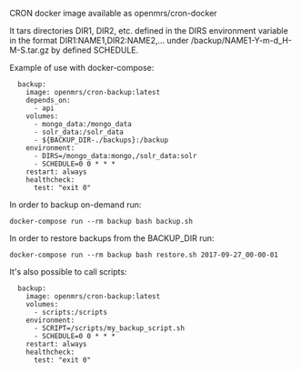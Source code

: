 CRON docker image available as openmrs/cron-docker

It tars directories DIR1, DIR2, etc. defined in the DIRS environment variable in the format DIR1:NAME1,DIR2:NAME2,... under /backup/NAME1-Y-m-d_H-M-S.tar.gz by defined SCHEDULE.

Example of use with docker-compose:
```
  backup:
    image: openmrs/cron-backup:latest
    depends_on:
      - api
    volumes:
      - mongo_data:/mongo_data
      - solr_data:/solr_data
      - ${BACKUP_DIR-./backups}:/backup
    environment:
      - DIRS=/mongo_data:mongo,/solr_data:solr
      - SCHEDULE=0 0 * * *
    restart: always
    healthcheck:
      test: "exit 0"
```

In order to backup on-demand run:
```
docker-compose run --rm backup bash backup.sh
```

In order to restore backups from the BACKUP_DIR run:
```
docker-compose run --rm backup bash restore.sh 2017-09-27_00-00-01
```


It's also possible to call scripts:
```
  backup:
    image: openmrs/cron-backup:latest
    volumes:
      - scripts:/scripts
    environment:
      - SCRIPT=/scripts/my_backup_script.sh
      - SCHEDULE=0 0 * * *
    restart: always
    healthcheck:
      test: "exit 0"
```
